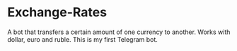 # Exchange-Rates
A bot that transfers a certain amount of one currency to another. Works with dollar, euro and ruble.   This is my first Telegram bot.
